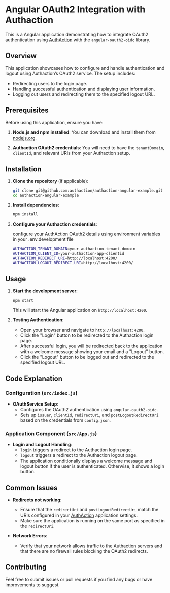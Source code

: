 # Angular OAuth2 Integration with Authaction

This is a Angular application demonstrating how to integrate OAuth2 authentication using [AuthAction](https://authaction.com/) with the `angular-oauth2-oidc` library.

## Overview

This application showcases how to configure and handle authentication and logout using Authaction’s OAuth2 service. The setup includes:

- Redirecting users to the login page.
- Handling successful authentication and displaying user information.
- Logging out users and redirecting them to the specified logout URL.

## Prerequisites

Before using this application, ensure you have:

1. **Node.js and npm installed**: You can download and install them from [nodejs.org](https://nodejs.org/).

2. **Authaction OAuth2 credentials**: You will need to have the `tenantDomain`, `clientId`, and relevant URIs from your Authaction setup.

## Installation

1. **Clone the repository** (if applicable):

   ```bash
   git clone git@github.com:authaction/authaction-angular-example.git
   cd authaction-angular-example
   ```

2. **Install dependencies**:

   ```bash
   npm install
   ```

3. **Configure your Authaction credentials**:

   configure your AuthAction OAuth2 details using environment variables in your .env.development file

   ```bash
   AUTHACTION_TENANT_DOMAIN=your-authaction-tenant-domain
   AUTHACTION_CLIENT_ID=your-authaction-app-clientid
   AUTHACTION_REDIRECT_URI=http://localhost:4200/
   AUTHACTION_LOGOUT_REDIRECT_URI=http://localhost:4200/
   ```

## Usage

1. **Start the development server**:

   ```bash
   npm start
   ```

   This will start the Angular application on `http://localhost:4200`.

2. **Testing Authentication**:

   - Open your browser and navigate to `http://localhost:4200`.
   - Click the "Login" button to be redirected to the Authaction login page.
   - After successful login, you will be redirected back to the application with a welcome message showing your email and a "Logout" button.
   - Click the "Logout" button to be logged out and redirected to the specified logout URL.

## Code Explanation

### Configuration (`src/index.js`)

- **OAuthService Setup**:
  - Configures the OAuth2 authentication using `angular-oauth2-oidc`.
  - Sets up `issuer`, `clientId`, `redirectUri`, and `postLogoutRedirectUri` based on the credentials from `config.json`.

### Application Component (`src/App.js`)

- **Login and Logout Handling**:
  - `login` triggers a redirect to the Authaction login page.
  - `logout` triggers a redirect to the Authaction logout page.
  - The application conditionally displays a welcome message and logout button if the user is authenticated. Otherwise, it shows a login button.

## Common Issues

- **Redirects not working**:

  - Ensure that the `redirectUri` and `postLogoutRedirectUri` match the URIs configured in your [AuthAction](https://authaction.com/) application settings.
  - Make sure the application is running on the same port as specified in the `redirectUri`.

- **Network Errors**:
  - Verify that your network allows traffic to the Authaction servers and that there are no firewall rules blocking the OAuth2 redirects.

## Contributing

Feel free to submit issues or pull requests if you find any bugs or have improvements to suggest.
